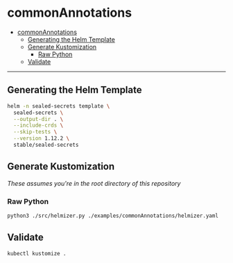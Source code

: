 # commonAnnotations

- [commonAnnotations](#commonannotations)
  - [Generating the Helm Template](#generating-the-helm-template)
  - [Generate Kustomization](#generate-kustomization)
    - [Raw Python](#raw-python)
  - [Validate](#validate)

---

## Generating the Helm Template

```bash
helm -n sealed-secrets template \
  sealed-secrets \
  --output-dir . \
  --include-crds \
  --skip-tests \
  --version 1.12.2 \
  stable/sealed-secrets
```

## Generate Kustomization

_These assumes you're in the root directory of this repository_

### Raw Python

```bash
python3 ./src/helmizer.py ./examples/commonAnnotations/helmizer.yaml
```

## Validate

```bash
kubectl kustomize .
```
